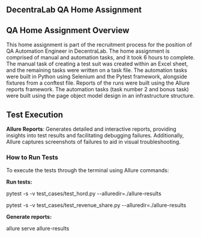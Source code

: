 ## DecentraLab QA Home Assignment

## QA Home Assignment Overview

This home assignment is part of the recruitment process for the position of QA Automation Engineer in DecentraLab.
The home assignment is comprised of manual and automation tasks, and it took 6 hours to complete. The manual task of
creating a test suit was created within an Excel sheet, and the remaining tasks were written on a task file. The
automation tasks were built in Python using Selenium and the Pytest framework, alongside fixtures from a conftest file.
Reports of the runs were built using the Allure reports framework. The automation tasks (task number 2 and bonus task)
were built using the page object model design in an infrastructure structure.

## Test Execution

**Allure Reports**: Generates detailed and interactive reports, providing insights into test results and facilitating
debugging failures.
Additionally, Allure captures screenshots of failures to aid in visual troubleshooting.

### How to Run Tests

To execute the tests through the terminal using Allure commands:

**Run tests:**

pytest -s -v test_cases/test_hord.py --alluredir=./allure-results

pytest -s -v test_cases/test_revenue_share.py --alluredir=./allure-results

**Generate reports:**

allure serve allure-results